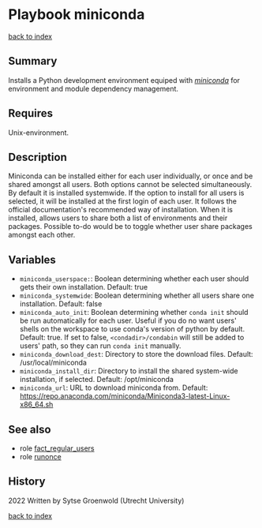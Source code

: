 # Playbook miniconda
[back to index](../index.md#Playbooks)

## Summary
Installs a Python development environment equiped with *[miniconda](https://docs.conda.io/en/latest/miniconda.html)* for environment and module dependency management.

## Requires
Unix-environment.

## Description
Miniconda can be installed either for each user individually, or once and be shared amongst all users. 
Both options cannot be selected simultaneously.
By default it is installed systemwide. If the option to install for all users is selected, it will be installed at the first login of each user.
It follows the official documentation's recommended way of installation.
When it is installed, allows users to share both a list of environments and their packages.
Possible to-do would be to toggle whether user share packages amongst each other.

## Variables
- `miniconda_userspace:`: Boolean determining whether each user should gets their own installation. Default: true
- `miniconda_systemwide`: Boolean determining whether all users share one installation. Default: false
- `miniconda_auto_init`: Boolean determining whether `conda init` should be run automatically for each user. Useful if you do no want users' shells on the workspace to use conda's version of python by default. Default: true. If set to false, `<condadir>/condabin` will still be added to users' path, so they can run `conda init` manually.
- `miniconda_download_dest`: Directory to store the download files. Default: /usr/local/miniconda
- `miniconda_install_dir`: Directory to install the shared system-wide installation, if selected. Default: /opt/miniconda
- `miniconda_url`: URL to download miniconda from. Default: https://repo.anaconda.com/miniconda/Miniconda3-latest-Linux-x86_64.sh

## See also
- role [fact_regular_users](../roles/fact_regular_users.md)
- role [runonce](../roles/runonce.md)

## History
2022 Written by Sytse Groenwold (Utrecht University)

[back to index](../index.md#Playbooks)

